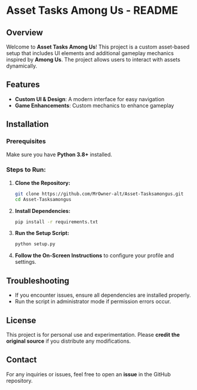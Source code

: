 # Asset Tasks Among Us - README

## Overview
Welcome to **Asset Tasks Among Us**! This project is a custom asset-based setup that includes UI elements and additional gameplay mechanics inspired by **Among Us**. The project allows users to interact with assets dynamically.

## Features
- **Custom UI & Design**: A modern interface for easy navigation
- **Game Enhancements**: Custom mechanics to enhance gameplay

## Installation
### Prerequisites
Make sure you have **Python 3.8+** installed.

### Steps to Run:
1. **Clone the Repository:**
   ```bash
   git clone https://github.com/MrOwner-alt/Asset-Tasksamongus.git
   cd Asset-Tasksamongus
   ```
2. **Install Dependencies:**
   ```bash
   pip install -r requirements.txt
   ```
3. **Run the Setup Script:**
   ```bash
   python setup.py
   ```
4. **Follow the On-Screen Instructions** to configure your profile and settings.

## Troubleshooting
- If you encounter issues, ensure all dependencies are installed properly.
- Run the script in administrator mode if permission errors occur.

## License
This project is for personal use and experimentation. Please **credit the original source** if you distribute any modifications.

## Contact
For any inquiries or issues, feel free to open an **issue** in the GitHub repository.

